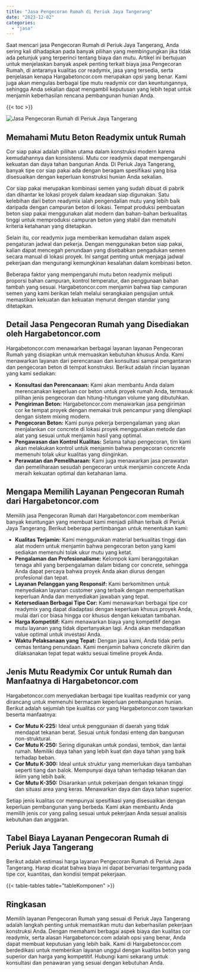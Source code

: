 ```yaml
---
title: "Jasa Pengecoran Rumah di Periuk Jaya Tangerang"
date: "2023-12-02"
categories: 
  - "jasa"
---
```



Saat mencari jasa Pengecoran Rumah di Periuk Jaya Tangerang, Anda sering kali dihadapkan pada banyak pilihan yang membingungkan jika tidak ada petunjuk yang terperinci tentang biaya dan mutu. Artikel ini bertujuan untuk menjelaskan banyak aspek penting terkait biaya jasa Pengecoran Rumah, di antaranya kualitas cor readymix, jasa yang tersedia, serta penjelasan kenapa Hargabetoncor.com merupakan opsi yang benar. Kami juga akan mengulas berbagai tipe mutu readymix cor dan keuntungannya, sehingga Anda sekalian dapat mengambil keputusan yang lebih tepat untuk menjamin keberhasilan rencana pembangunan hunian Anda.

{{< toc >}}

![Jasa Pengecoran Rumah di Periuk Jaya Tangerang](https://hargareadymixid.github.io/hbc/readymix-hbc%20(23).png)

## Memahami Mutu Beton Readymix untuk Rumah

Cor siap pakai adalah pilihan utama dalam konstruksi modern karena kemudahannya dan konsistensi. Mutu cor readymix dapat mempengaruhi kekuatan dan daya tahan bangunan Anda. Di Periuk Jaya Tangerang, banyak tipe cor siap pakai ada dengan beragam spesifikasi yang bisa disesuaikan dengan keperluan konstruksi hunian Anda sekalian.

Cor siap pakai merupakan kombinasi semen yang sudah dibuat di pabrik dan dihantar ke lokasi proyek dalam keadaan siap digunakan. Satu kelebihan dari beton readymix ialah pengendalian mutu yang lebih baik daripada dengan campuran beton di lokasi. Tempat produksi pembuatan beton siap pakai menggunakan alat modern dan bahan-bahan berkualitas tinggi untuk memproduksi campuran beton yang stabil dan mematuhi kriteria ketahanan yang ditetapkan.

Selain itu, cor readymix juga memberikan kemudahan dalam aspek pengaturan jadwal dan pekerja. Dengan menggunakan beton siap pakai, kalian dapat mencegah penundaan yang disebabkan pengadukan semen secara manual di lokasi proyek. Ini sangat penting untuk menjaga jadwal pekerjaan dan mengurangi kemungkinan kesalahan dalam kombinasi beton.

Beberapa faktor yang mempengaruhi mutu beton readymix meliputi proporsi bahan campuran, kontrol temperatur, dan penggunaan bahan tambah yang sesuai. Hargabetoncor.com menjamin bahwa tiap campuran semen yang kami berikan telah melalui serangkaian pengujian untuk memastikan kekuatan dan kekuatan menurut dengan standar yang ditetapkan.

## Detail Jasa Pengecoran Rumah yang Disediakan oleh Hargabetoncor.com

Hargabetoncor.com menawarkan berbagai layanan layanan Pengecoran Rumah yang disiapkan untuk memuaskan kebutuhan khusus Anda. Kami menawarkan layanan dari perencanaan dan konsultasi sampai pengantaran dan pengecoran beton di tempat konstruksi. Berikut adalah rincian layanan yang kami sediakan:

- **Konsultasi dan Perencanaan:** Kami akan membantu Anda dalam merencanakan keperluan cor beton untuk proyek rumah Anda, termasuk pilihan jenis pengecoran dan hitung-hitungan volume yang dibutuhkan.
- **Pengiriman Beton:** Hargabetoncor.com menawarkan jasa pengiriman cor ke tempat proyek dengan memakai truk pencampur yang dilengkapi dengan sistem mixing modern.
- **Pengecoran Beton:** Kami punya pekerja berpengalaman yang akan menjalankan cor concrete di lokasi proyek menggunakan metode dan alat yang sesuai untuk menjamin hasil yang optimal.
- **Pengawasan dan Kontrol Kualitas:** Selama tahap pengecoran, tim kami akan melakukan kontrol untuk menjamin bahwa pengecoran concrete memenuhi tolak ukur kualitas yang diinginkan.
- **Perawatan dan Pemeliharaan:** Kami juga menawarkan jasa perawatan dan pemeliharaan sesudah pengecoran untuk menjamin concrete Anda meraih kekuatan optimal dan ketahanan lama.

## Mengapa Memilih Layanan Pengecoran Rumah dari Hargabetoncor.com

Memilih jasa Pengecoran Rumah dari Hargabetoncor.com memberikan banyak keuntungan yang membuat kami menjadi pilihan terbaik di Periuk Jaya Tangerang. Berikut beberapa pertimbangan untuk menentukan kami:

- **Kualitas Terjamin:** Kami menggunakan material berkualitas tinggi dan alat modern untuk menjamin bahwa pengecoran beton yang kami sediakan memenuhi tolak ukur mutu yang ketat.
- **Pengalaman dan Profesionalisme:** Kelompok kami beranggotakan tenaga ahli yang berpengalaman dalam bidang cor concrete, sehingga Anda dapat percaya bahwa proyek Anda akan diurus dengan profesional dan tepat.
- **Layanan Pelanggan yang Responsif:** Kami berkomitmen untuk menyediakan layanan customer yang terbaik dengan memperhatikan keperluan Anda dan menyediakan jawaban yang tepat.
- **Ketersediaan Berbagai Tipe Cor:** Kami menawarkan berbagai tipe cor readymix yang dapat diadaptasi dengan keperluan khusus proyek Anda, mulai dari cor biasa hingga cor khusus dengan kekuatan tambahan.
- **Harga Kompetitif:** Kami menawarkan biaya yang kompetitif dengan mutu layanan yang tidak dipertanyakan lagi. Anda akan mendapatkan value optimal untuk investasi Anda.
- **Waktu Pelaksanaan yang Tepat:** Dengan jasa kami, Anda tidak perlu cemas tentang penundaan. Kami menjamin bahwa concrete dikirim dan dilaksanakan tepat tepat waktu sesuai timeline proyek Anda.

## Jenis Mutu Readymix Cor untuk Rumah dan Manfaatnya di Hargabetoncor.com

Hargabetoncor.com menyediakan berbagai tipe kualitas readymix cor yang dirancang untuk memenuhi bermacam keperluan pembangunan hunian. Berikut adalah sejumlah tipe kualitas cor yang Hargabetoncor.com tawarkan beserta manfaatnya:

- **Cor Mutu K-225:** Ideal untuk penggunaan di daerah yang tidak mendapat tekanan berat. Sesuai untuk fondasi enteng dan bangunan non-struktural.
- **Cor Mutu K-250:** Sering digunakan untuk pondasi, tembok, dan lantai rumah. Memiliki daya tahan yang lebih kuat dan daya tahan yang baik terhadap beban.
- **Cor Mutu K-300:** Ideal untuk struktur yang memerlukan daya tambahan seperti tiang dan balok. Mempunyai daya tahan terhadap tekanan dan iklim yang lebih baik.
- **Cor Mutu K-350:** Disarankan untuk pekerjaan dengan tekanan tinggi dan situasi area yang keras. Menawarkan daya dan daya tahan superior.

Setiap jenis kualitas cor mempunyai spesifikasi yang disesuaikan dengan keperluan pembangunan yang berbeda. Kami akan membantu Anda memilih jenis cor yang paling sesuai untuk pekerjaan Anda sesuai analisis kebutuhan dan anggaran.

## Tabel Biaya Layanan Pengecoran Rumah di Periuk Jaya Tangerang

Berikut adalah estimasi harga layanan Pengecoran Rumah di Periuk Jaya Tangerang. Harap dicatat bahwa biaya ini dapat bervariasi tergantung pada tipe cor, kuantitas, dan kondisi tempat pekerjaan.

{{< table-tables table="tableKomponen" >}}

## Ringkasan

Memilih layanan Pengecoran Rumah yang sesuai di Periuk Jaya Tangerang adalah langkah penting untuk memastikan mutu dan keberhasilan pekerjaan konstruksi Anda. Dengan memahami berbagai aspek biaya dan kualitas cor readymix, serta alasan Hargabetoncor.com adalah opsi yang benar, Anda dapat membuat keputusan yang lebih baik. Kami di Hargabetoncor.com berdedikasi untuk memberikan layanan unggul dengan kualitas beton yang superior dan harga yang kompetitif. Hubungi kami sekarang untuk konsultasi dan penawaran yang sesuai dengan kebutuhan Anda.
